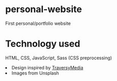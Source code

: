 # personal-website
First personal/portfolio website 

<h1>Technology used</h1>
<p>HTML, CSS, JavaScript, Sass (CSS preprocessing)</p>

<li>Design inspired by <a href="https://www.youtube.com/channel/UC29ju8bIPH5as8OGnQzwJyA">TraversyMedia</a></li>
<li>Images from Unsplash</li>
